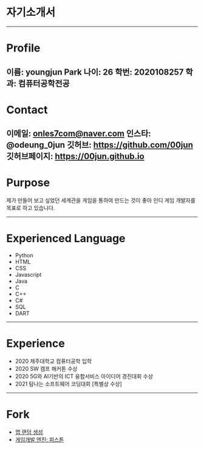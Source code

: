 자기소개서
==========

----------

# Profile
이름: youngjun Park
나이: 26
학번: 2020108257
학과: 컴퓨터공학전공
--------
# Contact
이메일: onles7com@naver.com
인스타: @odeung_0jun
깃허브: https://github.com/00jun
깃허브페이지: https://00jun.github.io
---
# Purpose
제가 만들어 보고 싶었던 세계관을 게임을 통하여 만드는 것이 좋아
인디 게임 개발자를 목표로 하고 있습니다.

---
# Experienced Language
- Python
- HTML
- CSS
- Javascript
- Java
- C
- C++
- C#
- SQL
- DART
-----
# Experience
- 2020 제주대학교 컴퓨터공학 입학
- 2020 SW 캠프 해커톤 수상
- 2020 5G와 AI기반의 ICT 융합서비스 아이디어 경진대회 수상
- 2021 탐나는 소프트웨어 코딩대회 [특별상 수상]
-----
# Fork
- [맵 랜덤 생성](https://github.com/00jun/DungeonTemplateLibrary)
- [게임개발 엔진: 피스톤](https://github.com/00jun/piston)
